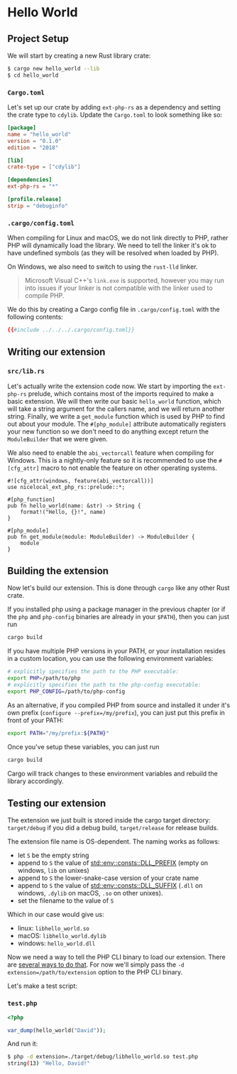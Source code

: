 # Hello World

## Project Setup

We will start by creating a new Rust library crate:

```sh
$ cargo new hello_world --lib
$ cd hello_world
```

### `Cargo.toml`

Let's set up our crate by adding `ext-php-rs` as a dependency and setting the
crate type to `cdylib`. Update the `Cargo.toml` to look something like so:

```toml
[package]
name = "hello_world"
version = "0.1.0"
edition = "2018"

[lib]
crate-type = ["cdylib"]

[dependencies]
ext-php-rs = "*"

[profile.release]
strip = "debuginfo"
```

### `.cargo/config.toml`

When compiling for Linux and macOS, we do not link directly to PHP, rather PHP
will dynamically load the library. We need to tell the linker it's ok to have
undefined symbols (as they will be resolved when loaded by PHP).

On Windows, we also need to switch to using the `rust-lld` linker.

> Microsoft Visual C++'s `link.exe` is supported, however you may run into
> issues if your linker is not compatible with the linker used to compile PHP.

We do this by creating a Cargo config file in `.cargo/config.toml` with the
following contents:

```toml
{{#include ../../../.cargo/config.toml}}
```

## Writing our extension

### `src/lib.rs`

Let's actually write the extension code now. We start by importing the
`ext-php-rs` prelude, which contains most of the imports required to make a
basic extension. We will then write our basic `hello_world` function, which will
take a string argument for the callers name, and we will return another string.
Finally, we write a `get_module` function which is used by PHP to find out about
your module. The `#[php_module]` attribute automatically registers your new
function so we don't need to do anything except return the `ModuleBuilder` that
we were given.

We also need to enable the `abi_vectorcall` feature when compiling for Windows.
This is a nightly-only feature so it is recommended to use the `#[cfg_attr]`
macro to not enable the feature on other operating systems.

```rust,ignore
#![cfg_attr(windows, feature(abi_vectorcall))]
use nicelocal_ext_php_rs::prelude::*;

#[php_function]
pub fn hello_world(name: &str) -> String {
    format!("Hello, {}!", name)
}

#[php_module]
pub fn get_module(module: ModuleBuilder) -> ModuleBuilder {
    module
}
```

## Building the extension

Now let's build our extension.
This is done through `cargo` like any other Rust crate.

If you installed php using a package manager in the previous chapter
(or if the `php` and `php-config` binaries are already in your `$PATH`),
then you can just run

```sh
cargo build
```

If you have multiple PHP versions in your PATH, or your installation
resides in a custom location, you can use the following environment variables:

```sh
# explicitly specifies the path to the PHP executable:
export PHP=/path/to/php
# explicitly specifies the path to the php-config executable:
export PHP_CONFIG=/path/to/php-config
```

As an alternative, if you compiled PHP from source and installed it under
it's own prefix (`configure --prefix=/my/prefix`), you can just put
this prefix in front of your PATH:

```sh
export PATH="/my/prefix:${PATH}"
```

Once you've setup these variables, you can just run

```sh
cargo build
```

Cargo will track changes to these environment variables and rebuild the library accordingly.

## Testing our extension

The extension we just built is stored inside the cargo target directory:
`target/debug` if you did a debug build, `target/release` for release builds.

The extension file name is OS-dependent. The naming works as follows:

- let `S` be the empty string
- append to `S` the value of [std::env::consts::DLL_PREFIX](https://doc.rust-lang.org/std/env/consts/constant.DLL_PREFIX.html)
  (empty on windows, `lib` on unixes)
- append to `S` the lower-snake-case version of your crate name
- append to `S` the value of [std::env::consts::DLL_SUFFIX](https://doc.rust-lang.org/std/env/consts/constant.DLL_SUFFIX.html)
  (`.dll` on windows, `.dylib` on macOS, `.so` on other unixes).
- set the filename to the value of `S`

Which in our case would give us:

- linux: `libhello_world.so`
- macOS: `libhello_world.dylib`
- windows: `hello_world.dll`

Now we need a way to tell the PHP CLI binary to load our extension.
There are [several ways to do that](https://www.phpinternalsbook.com/php7/build_system/building_extensions.html#loading-shared-extensions).
For now we'll simply pass the `-d extension=/path/to/extension` option to the PHP CLI binary.

Let's make a test script:

### `test.php`

```php
<?php

var_dump(hello_world("David"));
```

And run it:

```sh
$ php -d extension=./target/debug/libhello_world.so test.php
string(13) "Hello, David!"
```
